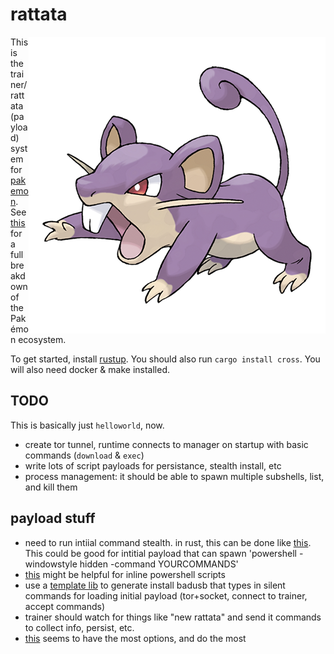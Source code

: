 # rattata

<img src="logo.png" alt="rattata" align="right" />

This is the trainer/rattata (payload) system for [pakemon](https://github.com/notnullgames/pakemon). See [this](https://github.com/notnullgames/pakemon/wiki/Projects) for a full breakdown of the Pakémon ecosystem.

To get started, install [rustup](https://rustup.rs/). You should also run `cargo install cross`. You will also need docker & make installed.

## TODO

This is basically just `helloworld`, now.

- create tor tunnel, runtime connects to manager on startup with basic commands (`download` & `exec`)
- write lots of script payloads for persistance, stealth install, etc
- process management: it should be able to spawn multiple subshells, list, and kill them


## payload stuff

- need to run intiial command stealth. in rust, this can be done like [this](https://stackoverflow.com/questions/29763647/how-to-make-a-program-that-does-not-display-the-console-window). This could be good for intitial payload that can spawn 'powershell -windowstyle hidden -command YOURCOMMANDS'
- [this](https://github.com/cfsamson/powershell-script) might be helpful for inline powershell scripts
- use a [template lib](https://blog.logrocket.com/top-3-templating-libraries-for-rust/) to generate install badusb that types in silent commands for loading initial payload (tor+socket, connect to trainer, accept commands)
- trainer should watch for things like "new rattata" and send it commands to collect info, persist, etc.
- [this](https://github.com/arrase/Raspiducky) seems to have the most options, and do the most
